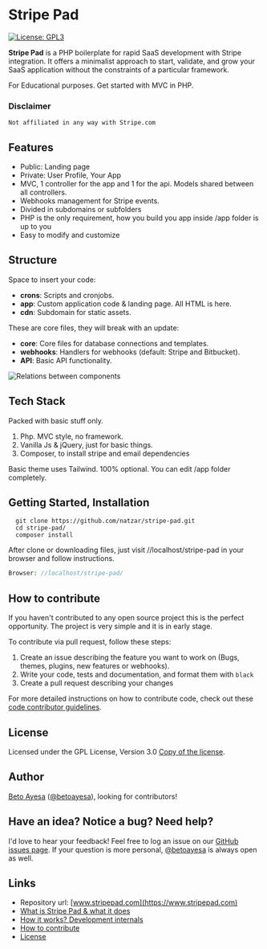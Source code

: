 

#  Stripe Pad
[![License: GPL3](https://img.shields.io/github/license/natzar/Stripe-Pad)](https://github.com/natzar/Stripe-Pad/blob/main/LICENSE.md)


**Stripe Pad** is a PHP boilerplate for rapid SaaS development with Stripe integration. It offers a minimalist approach to start, validate, and grow your SaaS application without the constraints of a particular framework.


For Educational purposes. Get started with MVC in PHP.


### Disclaimer

``` Not affiliated in any way with Stripe.com ```

## Features

- Public: Landing page
- Private: User Profile, Your App
- MVC, 1 controller for the app and 1 for the api. Models shared between all controllers.
- Webhooks management for Stripe events.
- Divided in subdomains or subfolders
- PHP is the only requirement, how you build you app inside /app folder is up to you
- Easy to modify and customize



## Structure

Space to insert your code:
- **crons**: Scripts and cronjobs.
- **app**: Custom application code & landing page. All HTML is here.
- **cdn**: Subdomain for static assets. 

These are core files, they will break with an update:
- **core**: Core files for database connections and templates.
- **webhooks**: Handlers for webhooks (default: Stripe and Bitbucket).
- **API**: Basic API functionality.

![Relations between components](https://stripepad.com/relations.png)

## Tech Stack

Packed with basic stuff only.

1. Php. MVC style, no framework.
2. Vanilla Js & jQuery, just for basic things.
3. Composer, to install stripe and email dependencies

Basic theme uses Tailwind. 100% optional. You can edit /app folder completely.

 


## Getting Started, Installation

```
  git clone https://github.com/natzar/stripe-pad.git
  cd stripe-pad/
  composer install
```

After clone or downloading files, just visit //localhost/stripe-pad in your browser and follow instructions.


```php
Browser: //localhost/stripe-pad/
```




## How to contribute
If you haven't contributed to any open source project this is the perfect opportunity. The project is very simple and it is in early stage. 

To contribute via pull request, follow these steps:

1. Create an issue describing the feature you want to work on (Bugs, themes,  plugins, new features or webhooks).
2. Write your code, tests and documentation, and format them with ``black``
3. Create a pull request describing your changes

For more detailed instructions on how to contribute code, check out these [code contributor guidelines](CONTRIBUTING.md).

## License
Licensed under the GPL License, Version 3.0 [Copy of the license](LICENSE.txt).

## Author 
[Beto Ayesa](https://github.com/betoayesa) ([@betoayesa](https://twitter.com/betoayesa)), looking for contributors!


## Have an idea? Notice a bug? Need help?

I'd love to hear your feedback! Feel free to log an issue on our [GitHub issues page](https://github.com/natzar/Stripe-Pad/issues). If your question is more personal, [@betoayesa](https://www.twitter.com/betoayesa) is always open as well.

## Links

- Repository url: [www.stripepad.com](https://www.stripepad.com)
- [What is Stripe Pad & what it does](#stripe-pad)
- [How it works? Development internals](#development-internals)
- [How to contribute](#how-to-contribute)
- [License](#license)
